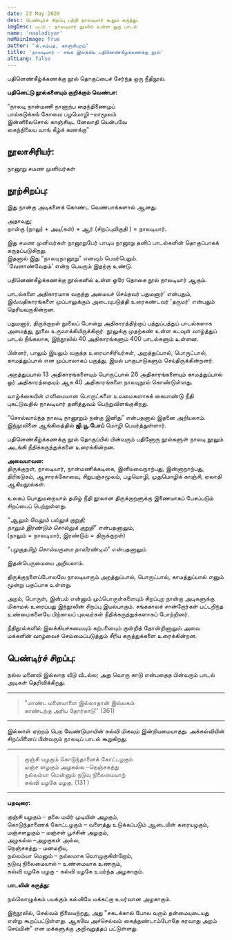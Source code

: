 ```yaml
---
date: 22 May 2020
desc: பெண்டிர்ச் சிறப்பு பற்றி நாலடியார் கூறும் கருத்து.
imgDesc: படம் - நாலடியார் நூலில் உள்ள ஒரு பாடல்
name: 'naaladiyar'
noMainImage: True
author: "கி.சம்பத், காஞ்சிபுரம்"
title: 'நாலடியார் - சங்க இலக்கிய பதினெண்கீழ்க்கணக்கு நூல்'
altLang: false
---
```

<div>
    <adsbygoogle />
</div>
<Adsense
          data-ad-client="ca-pub-3042269102042405"
          data-ad-slot="1234567890"
/>

பதினெண்கீழ்க்கணக்கு நூல் தொகுப்பைச் சேர்ந்த ஒரு நீதிநூல். 

**பதினெட்டு நூல்களையும் குறிக்கும் வெண்பா:**  

“நாலடி நான்மணி நானாற்ப தைந்திணைமுப்  
பால்கடுக்கங் கோவை பழமொழி –மாமூலம்   
இன்னிலைசொல் காஞ்சியுட னேலாதி யென்பவே   
கைந்நிலைய வாங் கீழ்க் கணக்கு”

## நூலாசிரியர்:

நானூறு சமண முனிவர்கள்

## நூற்சிறப்பு:

இது நான்கு அடிகளைக் கொண்ட வெண்பாக்களால் ஆனது.  

அதாவது;  
நான்கு (நாலு) + அடி(கள்) + ஆர் (சிறப்புவிகுதி ) = நாலடியார்.  

இது சமண முனிவர்கள் நானூறுபேர் பாடிய நானூறு தனிப் பாடல்களின் தொகுப்பாகக் கருதப்படுகிறது.   
இதனால் இது “நாலடிநானூறு” எனவும் பெயர்பெறும்.   
'வேளாண்வேதம்' என்ற பெயரும் இதற்கு உண்டு.   

பதினெண்கீழ்க்கணக்கு நூல்களில் உள்ள ஒரே தொகை நூல் நாலடியார் ஆகும்.

பாடல்களை அதிகாரமாக வகுத்து அமையச் செய்தவர் பதுமனார்' என்பதும், இவ்வதிகாரங்களை முப்பாலுக்கும் அடைவுபடுத்தி 
உரைகண்டவர் 'தருமர்' என்பதும் தெரியவருகின்றன. 

பதுமனார், திருக்குறள் நூலைப் போன்று அதிகாரத்திற்குப் பத்துப்பத்துப் பாடல்களாக அமைத்து, நூலை உருவாக்கியிருக்கிறார். 
நூலுக்கு முதற்கண் உள்ள கடவுள் வாழ்த்துப் பாடல் நீங்கலாக, இந்நூலில் 40 அதிகாரங்களும் 400 பாடல்களும் உள்ளன.   

பின்னர், பாலும் இயலும் வகுத்த உரையாசிரியர்கள், அறத்துப்பால், பொருட்பால், காமத்துப்பால் என முப்பாலாகப் பகுத்து, இயல் பாகுபாடுகளும் செய்திருக்கின்றனர்.


அறத்துப்பால் 13 அதிகாரங்களையும் பொருட்பால் 26 அதிகாரங்களையும் காமத்துப்பால் ஓர் அதிகாரத்தையும் ஆக 40 அதிகாரங்களை நாலடிநூல் கொண்டுள்ளது.


வாழ்க்கையின் எளிமையான பொருட்களை உவமைகளாகக் கையாண்டு நீதி புகட்டுவதில் நாலடியார் தனித்துவம் பெற்றுவிளங்குகிறது.

“சொல்லாய்ந்த நாலடி நானூறும் நன்கு இனிது” என்பதனால் இதனை அறியலாம்.   
இந்நூலினை ஆங்கிலத்தில் **ஜி.யூ.போப்** மொழி பெயர்த்துள்ளார்.

பதினெண்கீழ்க்கணக்கு நூல் தொகுப்பில் பின்வரும் பதினோரு நூல்களுள் நாலடி நூலும் அடங்கி நீதிக்கருத்துக்களை உரைக்கின்றன.

**அவையாவன:**   
திருக்குறள், நாலடியார்,  நான்மணிக்கடிகை,  இனியவைநாற்பது,  இன்னாநாற்பது,  திரிகடுகம், ஆசாரக்கோவை, சிறுபஞ்சமூலம், 
பழமொழி, முதுமொழிக் காஞ்சி, ஏலாதி ஆகியநூல்கள்.  

உலகப் பொதுமறையாம் தமிழ் நீதி நூலான திருக்குறளுக்கு இணையாகப் பேசப்படும் சிறப்பைப் பெற்றுள்ளது. 

*“ஆலும் வேலும் பல்லுக் குறுதி;   
நாலும் இரண்டும் சொல்லுக் குறுதி”* என்பதனாலும்,    
(நாலும் = நாலடியார், இரண்டும் = திருக்குறள்) 


*“பழகுதமிழ் சொல்லருமை நாலிரண்டில்"* என்பதனாலும்   

இதன்பெருமையை அறியலாம். 

திருக்குறளைப்போலவே நாலடியாரும் அறத்துப்பால், பொருட்பால், காமத்துப்பால் எனும் மூன்று பகுப்பாக உள்ளது. 

அறம், பொருள், இன்பம் என்னும் முப்பொருள்களையும் சிறப்புற நான்கு அடிகளுக்கு மிகாமல் உரைப்பது இந்நூலின் 
சிறப்பு இயல்பாகும். சங்ககாலச் சான்றோர்கள் பட்டறிந்த உண்மைகளையே பிற்காலப் புலவர்கள் நீதிக்கருத்துக்களாகப் போற்றினர்.

நீதிநூல்களில் இலக்கியச்சுவையும் கற்பனையும் குன்றித் தோன்றினாலும் அவை மக்களின் வாழ்வைச் செம்மைப்படுத்தும் சீரிய கருத்துக்களை உரைக்கின்றன.

## பெண்டிர்ச் சிறப்பு:

நல்ல மனைவி இல்லாத வீடு வீடல்ல; அது வொரு காடு என்பதைத பின்வரும் பாடல் அடிகள் தெரிவிக்கிறது. 

<div class="cheiyul">

--------------------------------------------------
> "மாண்ட மனையாளை இல்லாதான் இல்லகம்   
> காண்டற்கு அரிய தோர்காடு''		(361)
--------------------------------------------------

</div>

இல்லாள் ஏற்றம் பெற வேண்டுமாயின் கல்வி மிகவும் இன்றியமையாதது. அக்கல்வியின் சிறப்பினைப் பின்வரும் நாலடிப் பாடல் கூறுகிறது. 

<div class="cheiyul">

--------------------------------------------------
> குஞ்சி யழகும் கொடுந்தானைக் கோட்டழகும்   
> மஞ்ச ளழகும் அழகல்ல –நெஞ்சகத்து   
> நல்லம்யா மென்னும் நடுவு நிலைமையாற்   
> கல்வி யழகே யழகு.       			(131 )

--------------------------------------------------

</div>

**பதவுரை:**

குஞ்சி யழகும் – தலை மயிர் முடியின் அழகும்,  
கொடுந்தாணைக் கோட்டழகும் – வளைத்து உடுக்கப்படும் ஆடையின் கரையழகும்,  
மஞ்சளழகும் – மஞ்சள் பூச்சின் அழகும்,  
அழகல்ல –அழகுகள் அல்ல,  
நெஞ்சகத்து - மனமறிய,   
நல்லம்யா மெனும் – நல்லமாக வொழுகுகின்றோம்,  
நடுவு நிலைமையால் – உண்மையாக உணரும்,  
கல்வி யழகே யழகு  - கல்வி யழகே உயர்ந்த அழகாகும்.  

**பாடலின் கருத்து:**  

நல்லொழுக்கம் பயக்கும் கல்வியே மக்கட்கு உயர்வான அழகாகும்.


இந்நூலில், செல்வம் நிலையற்றது, அது "சகடக்கால் போல வரும் தன்மையுடையது என்று கூறப்பட்டுள்ளது. 
ஆகவே அச்செல்வம் கைத்துண்டாம்போதே கரவாது அறம் செய்மின்” என மக்களுக்கு அறிவுறுத்தப் பட்டுள்ளது.     


<style>

</style>